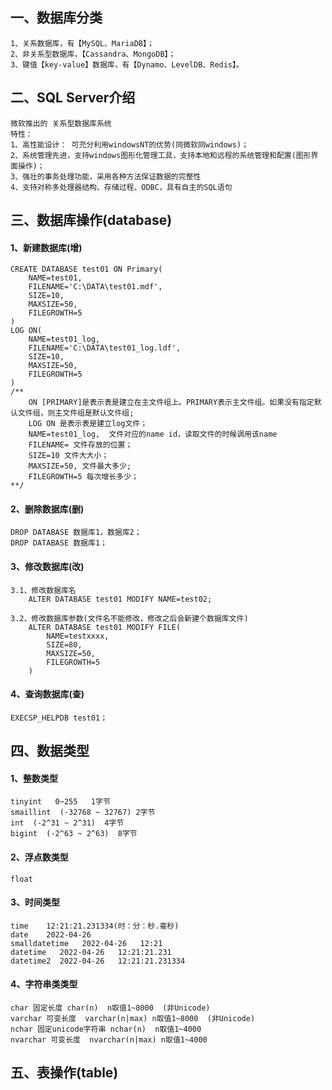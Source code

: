 ## 一、数据库分类
	1、关系数据库，有【MySQL、MariaDB】；
	2、非关系型数据库，【Cassandra、MongoDB】；
	3、键值【key-value】数据库，有【Dynamo、LevelDB、Redis】。

## 二、SQL Server介绍
	微软推出的 关系型数据库系统 
	特性：
	1、高性能设计： 可充分利用windowsNT的优势(同微软同windows)；
	2、系统管理先进，支持windows图形化管理工具，支持本地和远程的系统管理和配置(图形界面操作)；
	3、强壮的事务处理功能，采用各种方法保证数据的完整性
	4、支持对称多处理器结构、存储过程、ODBC，具有自主的SQL语句

## 三、数据库操作(database)
#### 1、新建数据库(增)
	CREATE DATABASE test01 ON Primary(
		NAME=test01,
		FILENAME='C:\DATA\test01.mdf',
		SIZE=10,
		MAXSIZE=50,
		FILEGROWTH=5
	)
	LOG ON(
		NAME=test01_log,
		FILENAME='C:\DATA\test01_log.ldf',
		SIZE=10,
		MAXSIZE=50,
		FILEGROWTH=5
	)
	/**
		ON [PRIMARY]是表示表是建立在主文件组上。PRIMARY表示主文件组。如果没有指定默认文件组，则主文件组是默认文件组;
		LOG ON 是表示表是建立log文件；
		NAME=test01_log,  文件对应的name id，读取文件的时候调用该name
		FILENAME= 文件存放的位置；
		SIZE=10 文件大大小；
		MAXSIZE=50, 文件最大多少;
		FILEGROWTH=5 每次增长多少；
	**/
	
#### 2、删除数据库(删)
	DROP DATABASE 数据库1，数据库2；
	DROP DATABASE 数据库1；
	
#### 3、修改数据库(改)
	3.1、修改数据库名
		ALTER DATABASE test01 MODIFY NAME=test02;
	
	3.2、修改数据库参数(文件名不能修改，修改之后会新建个数据库文件)
		ALTER DATABASE test01 MODIFY FILE(
			NAME=testxxxx,
			SIZE=80,
			MAXSIZE=50,
			FILEGROWTH=5 
		)

#### 4、查询数据库(查)
	EXECSP_HELPDB test01；
	
## 四、数据类型
#### 1、整数类型
	tinyint   0~255   1字节
	smaillint  (-32768 ~ 32767) 2字节
	int  (-2^31 ~ 2^31)  4字节
	bigint  (-2^63 ~ 2^63)  8字节

#### 2、浮点数类型
	float  
	
#### 3、时间类型
	time    12:21:21.231334(时：分：秒.毫秒)
	date    2022-04-26
	smalldatetime   2022-04-26   12:21
	datetime   2022-04-26   12:21:21.231
	datetime2  2022-04-26   12:21:21.231334
	
#### 4、字符串类类型
	char 固定长度 char(n)  n取值1~8000  (非Unicode)
	varchar 可变长度  varchar(n|max) n取值1~8000  (非Unicode)
	nchar 固定unicode字符串 nchar(n)  n取值1~4000
	nvarchar 可变长度  nvarchar(n|max) n取值1~4000 
	
## 五、表操作(table)
	
	
	
	
	
	
	
	
	
